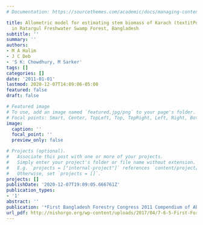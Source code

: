 ```yaml
---
# Documentation: https://sourcethemes.com/academic/docs/managing-content/

title: Allometric model for estimating stem biomass of Karach (textitPongamia pinnata)
  in Ratargul Freshwater Swamp Forest, Bangladesh
subtitle: ''
summary: ''
authors:
- M A Halim
- J C Deb
- 'S K: Chowdhury, M Sarker'
tags: []
categories: []
date: '2011-01-01'
lastmod: 2020-12-07T14:09:06-05:00
featured: false
draft: false

# Featured image
# To use, add an image named `featured.jpg/png` to your page's folder.
# Focal points: Smart, Center, TopLeft, Top, TopRight, Left, Right, BottomLeft, Bottom, BottomRight.
image:
  caption: ''
  focal_point: ''
  preview_only: false

# Projects (optional).
#   Associate this post with one or more of your projects.
#   Simply enter your project's folder or file name without extension.
#   E.g. `projects = ["internal-project"]` references `content/project/deep-learning/index.md`.
#   Otherwise, set `projects = []`.
projects: []
publishDate: '2020-12-07T19:09:05.666761Z'
publication_types:
- '1'
abstract: ''
publication: '*First Bangladesh Forestry Congress 2011 Compendium of Abstracts*'
url_pdf: http://nishorgo.org/wp-content/uploads/2017/04/7-6-5-First-Forest-Congress-Book-Abstracts.pdf
---
```

